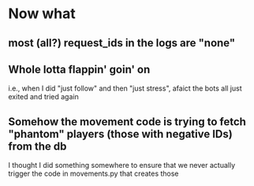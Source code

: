 # Now what

## most (all?) request_ids in the logs are "none"

## Whole lotta flappin' goin' on

i.e., when I did "just follow" and then "just stress", afaict the bots all just exited and tried again

## Somehow the movement code is trying to fetch "phantom" players (those with negative IDs) from the db

I thought I did something somewhere to ensure that we never actually trigger the code in movements.py that creates those
